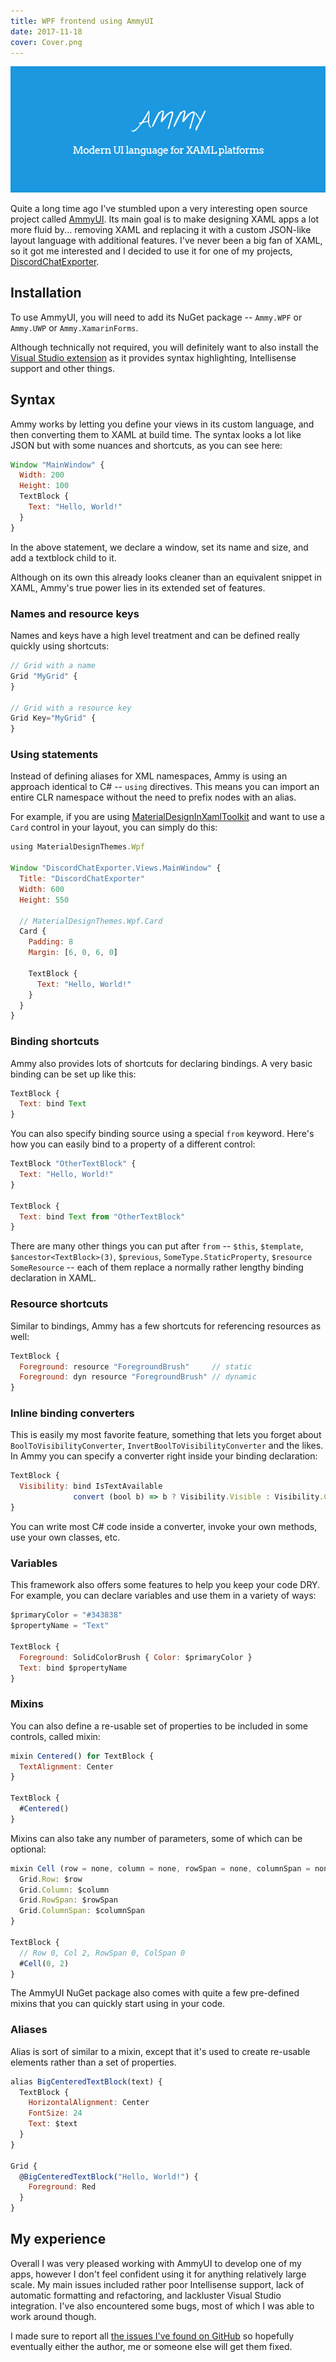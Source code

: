 ```yaml
---
title: WPF frontend using AmmyUI
date: 2017-11-18
cover: Cover.png
---
```


![cover](Cover.png)

Quite a long time ago I've stumbled upon a very interesting open source project called [AmmyUI](https://github.com/AmmyUI/AmmyUI). Its main goal is to make designing XAML apps a lot more fluid by... removing XAML and replacing it with a custom JSON-like layout language with additional features. I've never been a big fan of XAML, so it got me interested and I decided to use it for one of my projects, [DiscordChatExporter](https://github.com/Tyrrrz/DiscordChatExporter).

## Installation

To use AmmyUI, you will need to add its NuGet package -- `Ammy.WPF` or `Ammy.UWP` or `Ammy.XamarinForms`.

Although technically not required, you will definitely want to also install the [Visual Studio extension](https://marketplace.visualstudio.com/items?itemName=ionoy.Ammy) as it provides syntax highlighting, Intellisense support and other things.

## Syntax

Ammy works by letting you define your views in its custom language, and then converting them to XAML at build time. The syntax looks a lot like JSON but with some nuances and shortcuts, as you can see here:

```js
Window "MainWindow" {
  Width: 200
  Height: 100
  TextBlock {
    Text: "Hello, World!"
  }
}
```

In the above statement, we declare a window, set its name and size, and add a textblock child to it.

Although on its own this already looks cleaner than an equivalent snippet in XAML, Ammy's true power lies in its extended set of features.

### Names and resource keys

Names and keys have a high level treatment and can be defined really quickly using shortcuts:

```js
// Grid with a name
Grid "MyGrid" {
}

// Grid with a resource key
Grid Key="MyGrid" {
}
```

### Using statements

Instead of defining aliases for XML namespaces, Ammy is using an approach identical to C# -- `using` directives. This means you can import an entire CLR namespace without the need to prefix nodes with an alias.

For example, if you are using [MaterialDesignInXamlToolkit](https://github.com/ButchersBoy/MaterialDesignInXamlToolkit) and want to use a `Card` control in your layout, you can simply do this:

```js
using MaterialDesignThemes.Wpf

Window "DiscordChatExporter.Views.MainWindow" {
  Title: "DiscordChatExporter"
  Width: 600
  Height: 550

  // MaterialDesignThemes.Wpf.Card
  Card {
    Padding: 8
    Margin: [6, 0, 6, 0]

    TextBlock {
      Text: "Hello, World!"
    }
  }
}
```

### Binding shortcuts

Ammy also provides lots of shortcuts for declaring bindings. A very basic binding can be set up like this:

```js
TextBlock {
  Text: bind Text
}
```

You can also specify binding source using a special `from` keyword. Here's how you can easily bind to a property of a different control:

```js
TextBlock "OtherTextBlock" {
  Text: "Hello, World!"
}

TextBlock {
  Text: bind Text from "OtherTextBlock"
}
```

There are many other things you can put after `from` -- `$this`, `$template`, `$ancestor<TextBlock>(3)`, `$previous`, `SomeType.StaticProperty`, `$resource SomeResource` -- each of them replace a normally rather lengthy binding declaration in XAML.

### Resource shortcuts

Similar to bindings, Ammy has a few shortcuts for referencing resources as well:

```js
TextBlock {
  Foreground: resource "ForegroundBrush"     // static
  Foreground: dyn resource "ForegroundBrush" // dynamic
}
```

### Inline binding converters

This is easily my most favorite feature, something that lets you forget about `BoolToVisibilityConverter`, `InvertBoolToVisibilityConverter` and the likes. In Ammy you can specify a converter right inside your binding declaration:

```js
TextBlock {
  Visibility: bind IsTextAvailable
              convert (bool b) => b ? Visibility.Visible : Visibility.Collapsed
}
```

You can write most C# code inside a converter, invoke your own methods, use your own classes, etc.

### Variables

This framework also offers some features to help you keep your code DRY. For example, you can declare variables and use them in a variety of ways:

```js
$primaryColor = "#343838"
$propertyName = "Text"

TextBlock {
  Foreground: SolidColorBrush { Color: $primaryColor }
  Text: bind $propertyName
}
```

### Mixins

You can also define a re-usable set of properties to be included in some controls, called mixin:

```js
mixin Centered() for TextBlock {
  TextAlignment: Center
}

TextBlock {
  #Centered()
}
```

Mixins can also take any number of parameters, some of which can be optional:

```js
mixin Cell (row = none, column = none, rowSpan = none, columnSpan = none) for FrameworkElement {
  Grid.Row: $row
  Grid.Column: $column
  Grid.RowSpan: $rowSpan
  Grid.ColumnSpan: $columnSpan
}

TextBlock {
  // Row 0, Col 2, RowSpan 0, ColSpan 0
  #Cell(0, 2)
}
```

The AmmyUI NuGet package also comes with quite a few pre-defined mixins that you can quickly start using in your code.

### Aliases

Alias is sort of similar to a mixin, except that it's used to create re-usable elements rather than a set of properties.

```js
alias BigCenteredTextBlock(text) {
  TextBlock {
    HorizontalAlignment: Center
    FontSize: 24
    Text: $text
  }
}

Grid {
  @BigCenteredTextBlock("Hello, World!") {
    Foreground: Red
  }
}
```

## My experience

Overall I was very pleased working with AmmyUI to develop one of my apps, however I don't feel confident using it for anything relatively large scale. My main issues included rather poor Intellisense support, lack of automatic formatting and refactoring, and lackluster Visual Studio integration. I've also encountered some bugs, most of which I was able to work around though.

I made sure to report all [the issues I've found on GitHub](https://github.com/AmmyUI/AmmyUI/issues?utf8=%E2%9C%93&q=is%3Aissue%20author%3ATyrrrz) so hopefully eventually either the author, me or someone else will get them fixed.
